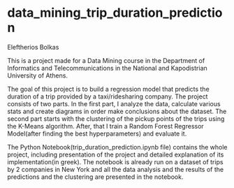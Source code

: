 # data_mining_trip_duration_prediction

Eleftherios Bolkas

This is a project made for a Data Mining course in the Department of Informatics and Telecommunications in the National and Kapodistrian University of Athens.

The goal of this project is to build a regression model that predicts the duration of a trip provided by a taxi/ridesharing company. The project consists of two parts. In the first part, I analyze the data, calculate various stats and create diagrams in order make conclusions about the dataset. The second part starts with the clustering of the pickup points of the trips using the K-Means algorithm. After, that I train a Random Forest Regressor Model(after finding the best hyperparameters) and evaluate it.

The Python Notebook(trip_duration_prediction.ipynb file) contains the whole project, including presentation of the project and detailed explanation of its implementation(in greek). The notebook is already run on a dataset of trips by 2 companies in New York and all the data analysis and the results of the predictions and the clustering are presented in the notebook.
